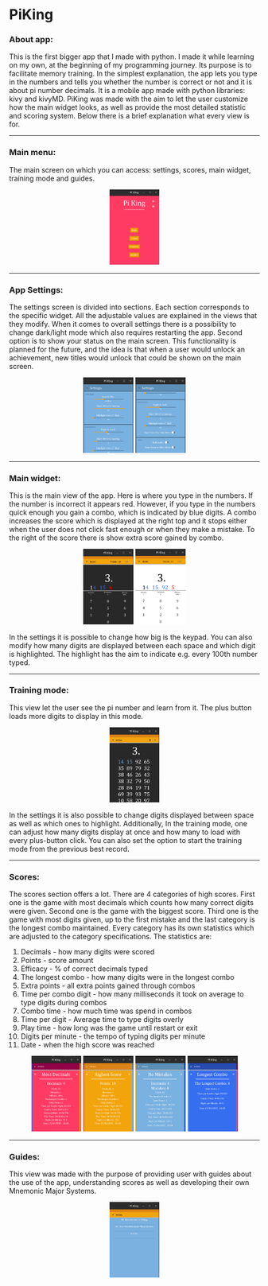 # PiKing

### About app:
This is the first bigger app that I made with python. I made it while learning on my own, at the beginning of my programming journey. Its purpose is to facilitate memory training. In the simplest explanation, the app lets you type in the numbers and tells you whether the number is correct or not and it is about pi number decimals. It is a mobile app made with python libraries: kivy and kivyMD. PiKing was made with the aim to let the user customize how the main widget looks, as well as provide the most detailed statistic and scoring system. Below there is a brief explanation what every view is for.

___
### Main menu:
The main screen on which you can access: settings, scores, main widget, training mode and guides.

<p align="center">
    <img src="https://github.com/MichalDoman/PiKing/blob/main/screenshots/piking_main_menu.png"  width="20%" height="30%">
</p>

___
### App Settings:
The settings screen is divided into sections. Each section corresponds to the specific widget. All the adjustable values are explained in the views that they modify. When it comes to overall settings there is a possibility to change dark/light mode which also requires restarting the app. Second option is to show your status on the main screen. This functionality is planned for the future, and the idea is that when a user would unlock an achievement, new titles would unlock that could be shown on the main screen.
<p align="center">
    <img src="https://github.com/MichalDoman/PiKing/blob/main/screenshots/piking_settings_1.png"  width="20%" height="30%">
    <img src="https://github.com/MichalDoman/PiKing/blob/main/screenshots/piking_settings_2.png"  width="20%" height="30%">
</p>

___
### Main widget:
This is the main view of the app. Here is where you type in the numbers. If the number is incorrect it appears red. However, if you type in the numbers quick enough you gain a combo, which is indicated by blue digits. A combo increases the score which is displayed at the right top and it stops either when the user does not click fast enough or when they make a mistake. To the right of the score there is show extra score gained by combo.
<p align="center">
    <img src="https://github.com/MichalDoman/PiKing/blob/main/screenshots/piking_main_widget.png"  width="20%" height="30%">
    <img src="https://github.com/MichalDoman/PiKing/blob/main/screenshots/piking_main_widget_white.png"  width="20%" height="30%">
</p>

In the settings it is possible to change how big is the keypad. You can also modify how many digits are displayed between each space and which digit is highlighted. The highlight has the aim to indicate e.g. every 100th number typed.

___
### Training mode:
This view let the user see the pi number and learn from it. The plus button loads more digits to display in this mode.
<p align="center">
    <img src="https://github.com/MichalDoman/PiKing/blob/main/screenshots/piking_training.png"  width="20%" height="30%">
</p>

In the settings it is also possible to change digits displayed between space as well as which ones to highlight. Additionally, In the training mode, one can adjust how many digits display at once and how many to load with every plus-button click. You can also set the option to start the training mode from the previous best record.

___
### Scores:
The scores section offers a lot. There are 4 categories of high scores. First one is the game with most decimals which counts how many correct digits were given. Second one is the game with the biggest score. Third one is the game with most digits given, up to the first mistake and the last category is the longest combo maintained.
Every category has its own statistics which are adjusted to the category specifications. The statistics are: 
1. Decimals - how many digits were scored 
2. Points - score amount
3. Efficacy - % of correct decimals typed
4. The longest combo - how many digits were in the longest combo
5. Extra points - all extra points gained through combos
6. Time per combo digit - how many milliseconds it took on average to type digits during combos
7. Combo time - how much time was spend in combos
8. Time per digit - Average time to type digits overly
9. Play time - how long was the game until restart or exit
10. Digits per minute - the tempo of typing digits per minute
11. Date - when the high score was reached
 <p align="center">
    <img src="https://github.com/MichalDoman/PiKing/blob/main/screenshots/piking_scores_1.png"  width="20%" height="30%">
    <img src="https://github.com/MichalDoman/PiKing/blob/main/screenshots/piking_scores_2.png"  width="20%" height="30%">
    <img src="https://github.com/MichalDoman/PiKing/blob/main/screenshots/piking_scores_3.png"  width="20%" height="30%">
    <img src="https://github.com/MichalDoman/PiKing/blob/main/screenshots/piking_scores_4.png"  width="20%" height="30%">
</p>

___
### Guides:
This view was made with the purpose of providing user with guides about the use of the app, understanding scores as well as developing their own Mnemonic Major Systems. 
<p align="center">
    <img src="https://github.com/MichalDoman/PiKing/blob/main/screenshots/piking_guides.png"  width="20%" height="30%">
</p>
